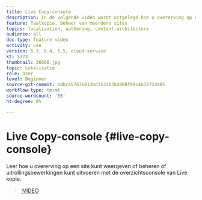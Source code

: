 ```yaml
---
title: Live Copy-console
description: In de volgende video wordt uitgelegd hoe u overerving op een site kunt weergeven of beheren of hoe u rollout-bewerkingen kunt uitvoeren met de overzichtsconsole van Live kopie.
feature: Taalkopie, beheer van meerdere sites
topics: localization, authoring, content-architecture
audience: all
doc-type: feature video
activity: use
version: 6.3, 6.4, 6.5, cloud-service
kt: 5373
thumbnail: 36680.jpg
topic: Lokalisatie
role: User
level: Beginner
source-git-commit: b0bca57676813bd353213b4808f99c463272de85
workflow-type: tm+mt
source-wordcount: '55'
ht-degree: 0%

---
```



# Live Copy-console {#live-copy-console}

Leer hoe u overerving op een site kunt weergeven of beheren of uitrollingsbewerkingen kunt uitvoeren met de overzichtsconsole van Live kopie.

>[!VIDEO](https://video.tv.adobe.com/v/36680?quality=12&learn=on)
